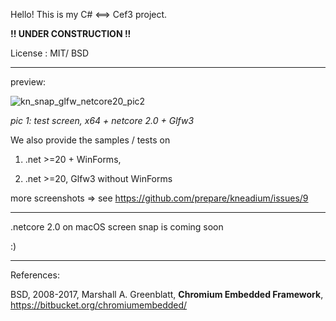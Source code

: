 Hello! 
This is my C# <==> Cef3 project.

**!! UNDER CONSTRUCTION !!**
 

License :  MIT/ BSD

---

preview: 


![kn_snap_glfw_netcore20_pic2](https://user-images.githubusercontent.com/7447159/31279204-6b00f5ba-aad2-11e7-8d8e-d62abf79f659.png)

_pic 1: test screen, x64 + netcore 2.0 + Glfw3_


We also provide the samples / tests on 

  1)  .net >=20 + WinForms, 
  
  2)  .net >=20, Glfw3 without WinForms
  
  more screenshots => see https://github.com/prepare/kneadium/issues/9
  
---
 
.netcore 2.0 on macOS screen snap is coming soon

:)


---

References:
	

   BSD, 2008-2017, Marshall A. Greenblatt,  **Chromium Embedded Framework**, https://bitbucket.org/chromiumembedded/



	

